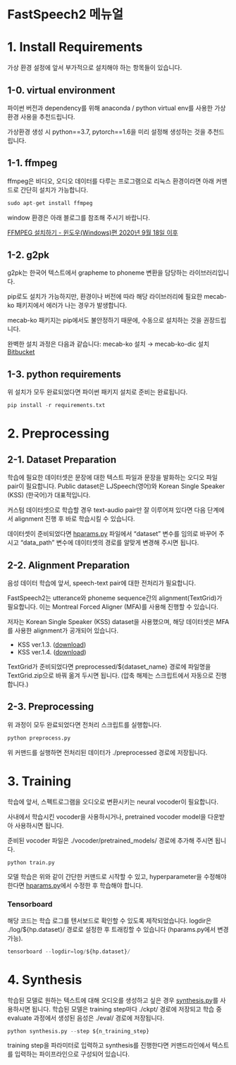 # FastSpeech2 메뉴얼

# 1. Install Requirements

가상 환경 설정에 앞서 부가적으로 설치해야 하는 항목들이 있습니다.

## 1-0. virtual environment

파이썬 버전과 dependency를 위해 anaconda / python virtual env를 사용한 가상환경 사용을 추천드립니다.

가상환경 생성 시 python==3.7, pytorch==1.6을 미리 설정해 생성하는 것을 추천드립니다.

## 1-1. ffmpeg

ffmpeg은 비디오, 오디오 데이터를 다루는 프로그램으로 리눅스 환경이라면 아래 커맨드로 간단히 설치가 가능합니다.

```python
sudo apt-get install ffmpeg
```

window 환경은 아래 블로그를 참조해 주시기 바랍니다.

[FFMPEG 설치하기 - 윈도우(Windows)편 2020년 9월 18일 이후](https://m.blog.naver.com/chandong83/222095346417)

## 1-2. g2pk

g2pk는 한국어 텍스트에서 grapheme to phoneme 변환을 담당하는 라이브러리입니다.

pip로도 설치가 가능하지만, 환경이나 버전에 따라 해당 라이브러리에 필요한 mecab-ko 패키지에서 에러가 나는 경우가 발생합니다.

mecab-ko 패키지는 pip에서도 불안정하기 때문에, 수동으로 설치하는 것을 권장드립니다.

완벽한 설치 과정은 다음과 같습니다: mecab-ko 설치 → mecab-ko-dic 설치 [Bitbucket](https://bitbucket.org/eunjeon/mecab-ko-dic/src/master/)

## 1-3. python requirements

위 설치가 모두 완료되었다면 파이썬 패키지 설치로 준비는 완료됩니다.

```python
pip install -r requirements.txt
```

# 2. Preprocessing

## 2-1. Dataset Preparation

학습에 필요한 데이터셋은 문장에 대한 텍스트 파일과 문장을 발화하는 오디오 파일 pair이 필요합니다. Public dataset은 LJSpeech(영어)와 Korean Single Speaker (KSS) (한국어)가 대표적입니다. 

커스텀 데이터셋으로 학습할 경우 text-audio pair만 잘 이루어져 있다면 다음 단계에서 alignment 진행 후 바로 학습시킬 수 있습니다.

데이터셋이 준비되었다면 [hparams.py](http://hparams.py) 파일에서 “dataset” 변수를 임의로 바꾸어 주시고 “data_path” 변수에 데이터셋의 경로를 알맞게 변경해 주시면 됩니다.

## 2-2. Alignment Preparation

음성 데이터 학습에 앞서, speech-text pair에 대한 전처리가 필요합니다.

FastSpeech2는 utterance와 phoneme sequence간의 alignment(TextGrid)가 필요합니다. 이는 Montreal Forced Aligner (MFA)를 사용해 진행할 수 있습니다.

저자는 Korean Single Speaker (KSS) dataset을 사용했으며, 해당 데이터셋은 MFA를 사용한 alignment가 공개되어 있습니다.

- KSS ver.1.3. ([download](https://drive.google.com/file/d/1bq4DzgzuxY2uo6D_Ri_hd53KLnmU-mdI/view))
- KSS ver.1.4. ([download](https://drive.google.com/file/d/1LgZPfWAvPcdOpGBSncvMgv54rGIf1y-H/view))

TextGrid가 준비되었다면 preprocessed/${dataset_name} 경로에 파일명을 TextGrid.zip으로 바꿔 옮겨 두시면 됩니다. (압축 해제는 스크립트에서 자동으로 진행합니다.)

## 2-3. Preprocessing

위 과정이 모두 완료되었다면 전처리 스크립트를 실행합니다.

```python
python preprocess.py
```

위 커맨드를 실행하면 전처리된 데이터가 ./preprocessed 경로에 저장됩니다.

# 3. Training

학습에 앞서, 스펙트로그램을 오디오로 변환시키는 neural vocoder이 필요합니다.

사내에서 학습시킨 vocoder을 사용하시거나, pretrained vocoder model을 다운받아 사용하시면 됩니다.

준비된 vocoder 파일은 ./vocoder/pretrained_models/ 경로에 추가해 주시면 됩니다.

```python
python train.py
```

모델 학습은 위와 같이 간단한 커맨드로 시작할 수 있고, hyperparameter을 수정해야 한다면 [hparams.py](http://hparams.py)에서 수정한 후 학습해야 합니다.

### Tensorboard

해당 코드는 학습 로그를 텐서보드로 확인할 수 있도록 제작되었습니다. logdir은 ./log/${hp.dataset}/ 경로로 설정한 후 트래킹할 수 있습니다 (hparams.py에서 변경 가능).

```python
tensorboard --logdir=log/${hp.dataset}/
```

# 4. Synthesis

학습된 모델로 원하는 텍스트에 대해 오디오를 생성하고 싶은 경우 [synthesis.py](http://synthesis.py)를 사용하시면 됩니다. 학습된 모델은 training step마다 ./ckpt/ 경로에 저장되고 학습 중 evaluate 과정에서 생성된 음성은 ./eval/ 경로에 저장됩니다. 

```python
python synthesis.py --step ${n_training_step}
```

training step을 파라미터로 입력하고 synthesis를 진행한다면 커맨드라인에서 텍스트를 입력하는 파이프라인으로 구성되어 있습니다.
